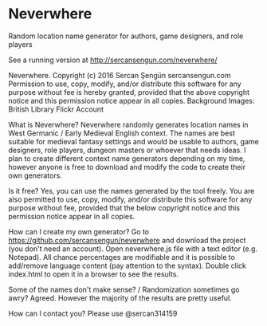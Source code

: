 # Neverwhere
Random location name generator for authors, game designers, and role players

See a running version at http://sercansengun.com/neverwhere/

Neverwhere. Copyright (c) 2016 Sercan Şengün sercansengun.com
Permission to use, copy, modify, and/or distribute this software for any purpose without fee is hereby granted, provided that the above copyright notice and this permission notice appear in all copies.
Background Images: British Library Flickr Account

What is Neverwhere?
Neverwhere randomly generates location names in West Germanic / Early Medieval English context. The names are best suitable for medieval fantasy settings and would be usable to authors, game designers, role players, dungeon masters or whoever that needs ideas. I plan to create different context name generators depending on my time, however anyone is free to download and modify the code to create their own generators.

Is it free?
Yes, you can use the names generated by the tool freely. You are also permitted to use, copy, modify, and/or distribute this software for any purpose without fee, provided that the below copyright notice and this permission notice appear in all copies.

How can I create my own generator?
Go to https://github.com/sercansengun/neverwhere and download the project (you don't need an account). Open neverwhere.js file with a text editor (e.g. Notepad). All chance percentages are modifiable and it is possible to add/remove language content (pay attention to the syntax). Double click index.html to open it in a browser to see the results.

Some of the names don't make sense? / Randomization sometimes go awry?
Agreed. However the majority of the results are pretty useful.

How can I contact you?
Please use @sercan314159
